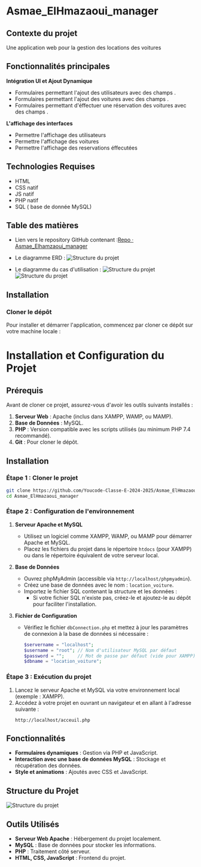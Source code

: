 # Asmae_ElHmazaoui_manager

## Contexte du projet
Une application web pour la gestion des locations des voitures

## Fonctionnalités principales

**Intégration UI et Ajout Dynamique**

-   Formulaires permettant l'ajout des utilisateurs avec des champs .
-   Formulaires permettant l'ajout des voitures avec des champs .
-   Formulaires permettant d'éffectuer une réservation  des voitures avec des champs .

**L'affichage des interfaces**
-   Permettre l'affichage des utilisateurs
-   Permettre l'affichage des voitures
-   Permettre l'affichage des reservations éffecutées

## Technologies Requises
-   HTML
-   CSS natif 
-   JS  natif
-   PHP natif
-   SQL ( base de donnée MySQL)

## Table des matières

-  Lien vers le repository GitHub contenant :[Repo · Asmae_Elhamzaoui_manager](https://github.com/Youcode-Classe-E-2024-2025/Asmae_ElHmazaoui_manager)

-  Le diagramme ERD :
 ![Structure du projet](ERD.png)

-  Le diagramme du cas d'utilisation :
 ![Structure du projet](USUser.png)
 ![Structure du projet](USAdmin.png)

## Installation

### Cloner le dépôt

Pour installer et démarrer l'application, commencez par cloner ce dépôt sur votre machine locale :
 

# Installation et Configuration du Projet

## Prérequis

Avant de cloner ce projet, assurez-vous d'avoir les outils suivants installés :

1. **Serveur Web** : Apache (inclus dans XAMPP, WAMP, ou MAMP).
2. **Base de Données** : MySQL.
3. **PHP** : Version compatible avec les scripts utilisés (au minimum PHP 7.4 recommandé).
4. **Git** : Pour cloner le dépôt.

## Installation

### Étape 1 : Cloner le projet

```bash
git clone https://github.com/Youcode-Classe-E-2024-2025/Asmae_ElHmazaoui_manager
cd Asmae_ElHmazaoui_manager
```

### Étape 2 : Configuration de l'environnement

1. **Serveur Apache et MySQL**  
   - Utilisez un logiciel comme XAMPP, WAMP, ou MAMP pour démarrer Apache et MySQL.  
   - Placez les fichiers du projet dans le répertoire `htdocs` (pour XAMPP) ou dans le répertoire équivalent de votre serveur local.

2. **Base de Données**  
   - Ouvrez phpMyAdmin (accessible via `http://localhost/phpmyadmin`).  
   - Créez une base de données avec le nom  : `location_voiture`.  
   - Importez le fichier SQL contenant la structure et les données :
     - Si votre fichier SQL n'existe pas, créez-le et ajoutez-le au dépôt pour faciliter l'installation.

3. **Fichier de Configuration**  
   - Vérifiez le fichier `dbConnection.php` et mettez à jour les paramètres de connexion à la base de données si nécessaire :
     ```php
     $servername = "localhost";
     $username = "root"; // Nom d'utilisateur MySQL par défaut
     $password = "";     // Mot de passe par défaut (vide pour XAMPP)
     $dbname = "location_voiture";
     ```

### Étape 3 : Exécution du projet

1. Lancez le serveur Apache et MySQL via votre environnement local (exemple : XAMPP).
2. Accédez à votre projet en ouvrant un navigateur et en allant à l'adresse suivante :
   ```
   http://localhost/acceuil.php
   ```

## Fonctionnalités

- **Formulaires dynamiques** : Gestion via PHP et JavaScript.
- **Interaction avec une base de données MySQL** : Stockage et récupération des données.
- **Style et animations** : Ajoutés avec CSS et JavaScript.

## Structure du Projet
 ![Structure du projet](structure.png)
## Outils Utilisés

- **Serveur Web Apache** : Hébergement du projet localement.
- **MySQL** : Base de données pour stocker les informations.
- **PHP** : Traitement côté serveur.
- **HTML, CSS, JavaScript** : Frontend du projet.